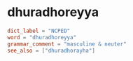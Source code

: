 # dhuradhoreyya

``` toml
dict_label = "NCPED"
word = "dhuradhoreyya"
grammar_comment = "masculine & neuter"
see_also = ["dhuradhorayha"]
```

